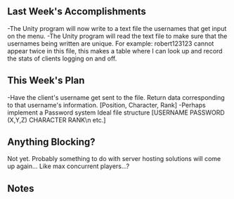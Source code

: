 

## Last Week's Accomplishments

-The Unity program will now write to a text file the usernames that get input on the menu.
-The Unity program will read the text file to make sure that the usernames being written are unique.
For example: robert123123 cannot appear twice in this file, this makes a table where I can look up and record the stats of clients logging on and off. 

## This Week's Plan

-Have the client's username get sent to the file. Return data corresponding to that username's information. [Position, Character, Rank]	
-Perhaps implement a Password system           Ideal file structure [USERNAME PASSWORD (X,Y,Z) CHARACTER RANK\n etc.]

## Anything Blocking?
Not yet. Probably something to do with server hosting solutions will come up again... Like max concurrent players...?

## Notes